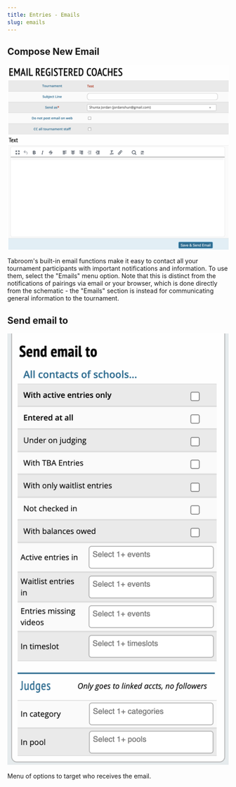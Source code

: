```yaml
---
title: Entries - Emails
slug: emails
---
```


## Compose New Email

<img src="/screenshots/Entries_-_Emails_-_compose_new_email.png"
title="Entries_-_Emails_-_compose_new_email.png" />

Tabroom's built-in email functions make it easy to contact all your
tournament participants with important notifications and information. To
use them, select the "Emails" menu option. Note that this is distinct
from the notifications of pairings via email or your browser, which is
done directly from the schematic - the "Emails" section is instead for
communicating general information to the tournament.

## Send email to

<img src="/screenshots/Entries_-_Emails_-_send_email_to.png"
title="Entries_-_Emails_-_send_email_to.png" />

Menu of options to target who receives the email.

